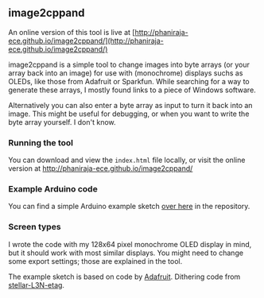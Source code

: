 ## image2cppand

An online version of this tool is live at [http://phaniraja-ece.github.io/image2cppand/](http://phaniraja-ece.github.io/image2cppand/)


image2cppand is a simple tool to change images into byte arrays (or your array back into an image) for use with (monochrome) displays suchs as OLEDs, like those from Adafruit or Sparkfun. While searching for a way to generate these arrays, I mostly found links to a piece of Windows software. 

Alternatively you can also enter a byte array as input to turn it back into an image. This might be useful for debugging, or when you want to write the byte array yourself. I don't know.

### Running the tool
You can download and view the `index.html` file locally, or visit the online version at http://phaniraja-ece.github.io/image2cppand/

### Example Arduino code
You can find a simple Arduino example sketch [over here](https://github.com/phaniraja-ece/phaniraja-ece.github.io/image2cpp/blob/master/oled_example/oled_example.ino) in the repository.

### Screen types
I wrote the code with my 128x64 pixel monochrome OLED display in mind, but it should work with most similar displays. You might need to change some export settings; those are explained in the tool.


The example sketch is based on code by [Adafruit](https://github.com/adafruit). Dithering code from [stellar-L3N-etag](https://github.com/reece15/stellar-L3N-etag).

